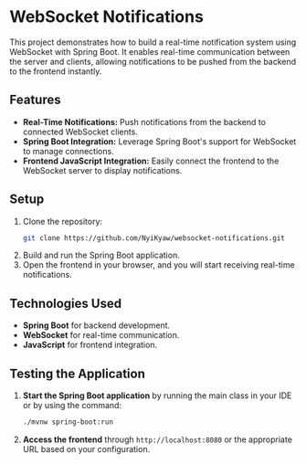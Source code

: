# WebSocket Notifications

This project demonstrates how to build a real-time notification system using WebSocket with Spring Boot. It enables real-time communication between the server and clients, allowing notifications to be pushed from the backend to the frontend instantly.

## Features

- **Real-Time Notifications:** Push notifications from the backend to connected WebSocket clients.
- **Spring Boot Integration:** Leverage Spring Boot's support for WebSocket to manage connections.
- **Frontend JavaScript Integration:** Easily connect the frontend to the WebSocket server to display notifications.

## Setup

1. Clone the repository:
   ```bash
   git clone https://github.com/NyiKyaw/websocket-notifications.git
2. Build and run the Spring Boot application.
3. Open the frontend in your browser, and you will start receiving real-time notifications.

## Technologies Used

- **Spring Boot** for backend development.
- **WebSocket** for real-time communication.
- **JavaScript** for frontend integration.

## Testing the Application

1. **Start the Spring Boot application** by running the main class in your IDE or by using the command:
   ```bash
   ./mvnw spring-boot:run

2. **Access the frontend** through `http://localhost:8080` or the appropriate URL based on your configuration.

